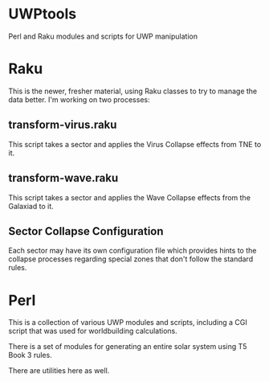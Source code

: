 # UWPtools
Perl and Raku modules and scripts for UWP manipulation

# Raku
This is the newer, fresher material, using Raku classes to try to manage the data better. I'm working on two processes:

## transform-virus.raku
This script takes a sector and applies the Virus Collapse effects from TNE to it.

## transform-wave.raku
This script takes a sector and applies the Wave Collapse effects from the Galaxiad to it.

## Sector Collapse Configuration
Each sector may have its own configuration file which provides hints to the collapse processes regarding special zones that don't follow the standard rules.

# Perl
This is a collection of various UWP modules and scripts, including a CGI script that was used for worldbuilding calculations.

There is a set of modules for generating an entire solar system using T5 Book 3 rules.

There are utilities here as well.
